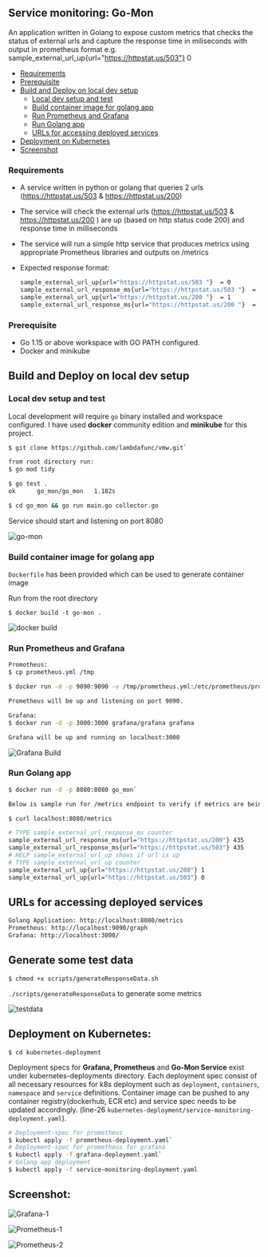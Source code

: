## Service monitoring: Go-Mon

An application written in Golang to expose custom metrics that checks the status of external urls and capture the response time in miliseconds with output in prometheus format e.g. sample_external_url_up{url="https://httpstat.us/503"} 0

* [Requirements](#requirements)
* [Prerequisite](#prerequisite)
* [Build and Deploy on local dev setup](#build-and-deploy-on-local-dev-setup)
    * [Local dev setup and test](#local-dev-setup-and-test)
    * [Build container image for golang app](#build-container-image-for-golang-app)
    * [Run Prometheus and Grafana](#run-prometheus-and-grafana)
    * [Run Golang app](#run-golang-app)
    * [URLs for accessing deployed services](#urls-for-accessing-deployed-services)
* [Deployment on Kubernetes](#deployment-on-kubernetes)
* [Screenshot](#screenshot)

### Requirements

* A service written in python or golang that queries 2 urls (https://httpstat.us/503 & https://httpstat.us/200)
* The service will check the external urls (https://httpstat.us/503 & https://httpstat.us/200 ) are up (based on http status code 200) and response time in milliseconds
* The service will run a simple http service that produces metrics using appropriate Prometheus libraries and outputs on /metrics

* Expected response format:
    ```sh
    sample_external_url_up{url="https://httpstat.us/503 "}  = 0
    sample_external_url_response_ms{url="https://httpstat.us/503 "}  = [value]
    sample_external_url_up{url="https://httpstat.us/200 "}  = 1
    sample_external_url_response_ms{url="https://httpstat.us/200 "}  = [value]
    ```


### Prerequisite
- Go 1.15 or above workspace with GO PATH configured.
- Docker and minikube


## Build and Deploy on local dev setup

### Local dev setup and test
Local development will require `go` binary installed and workspace configured. I have used **docker** community edition and **minikube** for this project.
```sh
$ git clone https://github.com/lambdafunc/vmw.git`

from root directory run:
$ go mod tidy

$ go test .
ok  	go_mon/go_mon	1.182s

$ cd go_mon && go run main.go collector.go
```
Service should start and listening on port 8080

![go-mon](https://github.com/lambdafunc/vmw/blob/main/images/go_run_main.png?raw=true)


### Build container image for golang app


`Dockerfile` has been provided which can be used to generate container image

Run from the root directory

`$ docker build -t go-mon .`

![docker build](https://github.com/lambdafunc/vmw/blob/main/images/docker_build_gomon.png?raw=true)

### Run Prometheus and Grafana

```sh
Promotheus:
$ cp prometheus.yml /tmp

$ docker run -d -p 9090:9090 -v /tmp/prometheus.yml:/etc/prometheus/prometheus.yml prom/prometheus

Prometheus will be up and listening on port 9090.

Grafana:
$ docker run -d -p 3000:3000 grafana/grafana grafana

Grafana will be up and running on localhost:3000
```
![Grafana Build](https://github.com/lambdafunc/vmw/blob/main/images/docker_grafana.png?raw=true)

### Run Golang app

```sh
$ docker run -d -p 8080:8080 go_mon`

Below is sample run for /metrics endpoint to verify if metrics are being populated.

$ curl localhost:8080/metrics

# TYPE sample_external_url_response_ms counter
sample_external_url_response_ms{url="https://httpstat.us/200"} 435
sample_external_url_response_ms{url="https://httpstat.us/503"} 435
# HELP sample_external_url_up shows if url is up
# TYPE sample_external_url_up counter
sample_external_url_up{url="https://httpstat.us/200"} 1
sample_external_url_up{url="https://httpstat.us/503"} 0
```

## URLs for accessing deployed services
```sh
Golang Application: http://localhost:8080/metrics
Prometheus: http://localhost:9090/graph
Grafana: http://localhost:3000/
```

## Generate some test data

`$ chmod +x scripts/generateResponseData.sh`

`./scripts/generateResponseData` to generate some metrics

![testdata](https://github.com/lambdafunc/vmw/blob/main/images/metrics_browser.png?raw=true)


## Deployment on Kubernetes:

`$ cd kubernetes-deployment`

Deployment specs for **Grafana, Prometheus** and **Go-Mon Service** exist under kubernetes-deployments directory. Each deployment spec consist of all necessary resources for k8s deployment such as `deployment`, `containers`, `namespace` and `service` definitions. Container image can be pushed to any container registry(dockerhub, ECR etc) and service spec needs to be updated accordingly. (line-26 `kubernetes-deployment/service-monitoring-deployment.yaml`).

```sh
# Deployment-spec for prometheus
$ kubectl apply -f prometheus-deployment.yaml`
# Deployment-spec for prometheus for grafana
$ kubectl apply -f grafana-deployment.yaml`
# Golang app deployment
$ kubectl apply -f service-monitoring-deployment.yaml
```

## Screenshot:
![Grafana-1](https://github.com/lambdafunc/vmw/blob/main/images/grafana_screenshot.png?raw=true)


![Prometheus-1](https://github.com/lambdafunc/vmw/blob/main/images/prom-1.png?raw=true)


![Prometheus-2](https://github.com/lambdafunc/vmw/blob/main/images/prom-2.png?raw=true)

